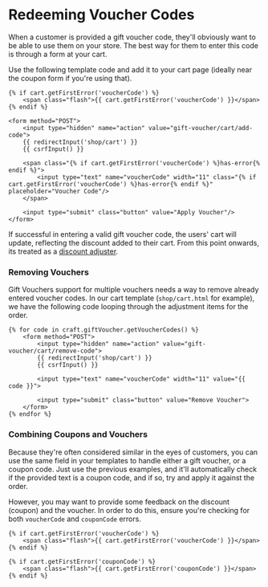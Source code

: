 # Redeeming Voucher Codes

When a customer is provided a gift voucher code, they'll obviously want to be able to use them on your store. The best way for them to enter this code is through a form at your cart.

Use the following template code and add it to your cart page (ideally near the coupon form if you're using that).

```twig
{% if cart.getFirstError('voucherCode') %}
    <span class="flash">{{ cart.getFirstError('voucherCode') }}</span>
{% endif %}

<form method="POST">
    <input type="hidden" name="action" value="gift-voucher/cart/add-code">
    {{ redirectInput('shop/cart') }}
    {{ csrfInput() }}

    <span class="{% if cart.getFirstError('voucherCode') %}has-error{% endif %}">
        <input type="text" name="voucherCode" width="11" class="{% if cart.getFirstError('voucherCode') %}has-error{% endif %}" placeholder="Voucher Code"/>
    </span>

    <input type="submit" class="button" value="Apply Voucher"/>
</form>
```

If successful in entering a valid gift voucher code, the users' cart will update, reflecting the discount added to their cart. From this point onwards, its treated as a [discount adjuster](https://docs.craftcms.com/commerce/v2/adjusters.html).

### Removing Vouchers

Gift Vouchers support for multiple vouchers needs a way to remove already entered voucher codes. In our cart template (`shop/cart.html` for example), we have the following code looping through the adjustment items for the order.

```twig
{% for code in craft.giftVoucher.getVoucherCodes() %}
    <form method="POST">
        <input type="hidden" name="action" value="gift-voucher/cart/remove-code">
        {{ redirectInput('shop/cart') }}
        {{ csrfInput() }}
        
        <input type="text" name="voucherCode" width="11" value="{{ code }}">

        <input type="submit" class="button" value="Remove Voucher">
    </form>
{% endfor %}
```

### Combining Coupons and Vouchers

Because they're often considered similar in the eyes of customers, you can use the same field in your templates to handle either a gift voucher, or a coupon code. Just use the previous examples, and it'll automatically check if the provided text is a coupon code, and if so, try and apply it against the order.

However, you may want to provide some feedback on the discount (coupon) and the voucher. In order to do this, ensure you're checking for both `voucherCode` and `couponCode` errors.

```twig
{% if cart.getFirstError('voucherCode') %}
    <span class="flash">{{ cart.getFirstError('voucherCode') }}</span>
{% endif %}

{% if cart.getFirstError('couponCode') %}
    <span class="flash">{{ cart.getFirstError('couponCode') }}</span>
{% endif %}
```
